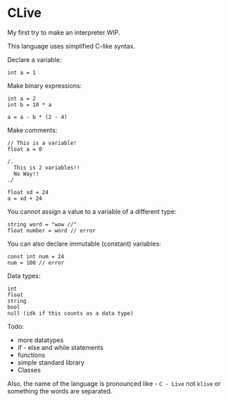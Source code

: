 # CLive
My first try to make an interpreter WIP.

This language uses simplified C-like syntax.

Declare a variable:
```
int a = 1
```

Make binary expressions:
```
int a = 2
int b = 10 * a

a = a - b * (2 - 4)
```

Make comments:
```
// This is a variable!
float a = 0

/.
  This is 2 variables!!
  No Way!!
./

float xd = 24
a = xd + 24
```

You cannot assign a value to a variable of a different type:
```
string word = "wow //"
float number = word // error
```

You can also declare immutable (constant) variables:
```
const int num = 24
num = 100 // error 
```

Data types:
```
int
float
string
bool
null (idk if this counts as a data type)
```

Todo:
  - more datatypes
  - if - else and while statements
  - functions
  - simple standard library
  - Classes



Also, the name of the language is pronounced like - `C - Live` not `klive` or something the words are separated.
